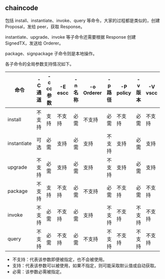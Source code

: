 ## chaincode
包括 install、instantiate、invoke、query 等命令，大家的过程都是类似的，创建 Proposal，发给 peer，获取 Response。

instantiate、upgrade、invoke 等子命令还需要根据 Response 创建 SignedTX，发送给 Orderer。

package、signpackage 子命令则是本地操作。

各子命令的全局参数支持情况如下。

| 命令 |-C 通道| -c cc 参数| -E escc | -n 名称 | -o Orderer | -p 路径 | -P policy | -v 版本 | -V vscc |
| -- | -- | -- | -- | -- | -- | -- | -- | -- | -- |
| install|不支持| 支持 |不支持|必需|不支持|必需|不支持| 必需 | 不支持 |
| instantiate|可选| 必需 |支持|必需|支持|不支持|支持|必需 | 支持 |
| upgrade|不支持| 必需 |支持|必需|支持|不支持|支持| 必需| 支持 |
| package|不支持| 支持 |不支持|必需|不支持|必需|不支持|必需 | 不支持|
| invoke |不支持| 必需 |不支持|必需|支持|不支持|不支持|不支持|不支持 |
| query |不支持| 必需 |不支持|必需|不支持|不支持|不支持|不支持|不支持 |

* 不支持：代表该参数即便被指定，也不会被使用。
* 支持：代表该参数可以被使用，如果不指定，则可能采取默认值或自动获取。
* 必需：该参数必需被指定。